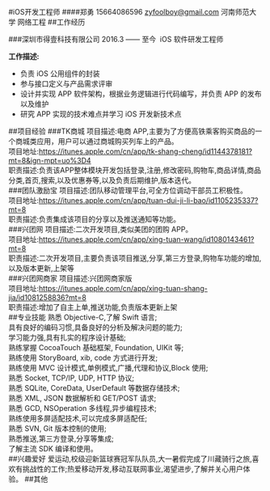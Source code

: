 #iOS开发工程师
####郑勇   15664086596   zyfoolboy@gmail.com   河南师范大学   网络工程
##工作经历

###深圳市得壹科技有限公司
2016.3 —— 至今  iOS 软件研发工程师

**工作描述:**
* 负责 iOS 公用组件的封装
* 参与接口定义与产品需求评审
* 设计并实现 APP 软件架构，根据业务逻辑进行代码编写，并负责 APP 的发布以及维护
* 研究 APP 实现的技术难点并学习 iOS 开发新技术点


##项目经验
###TK商城
项目描述:电商 APP,主要为了方便高铁乘客购买商品的一个商城类应用，用户可以通过商城购买列车上的产品。<br />
项目地址:https://itunes.apple.com/cn/app/tk-shang-cheng/id1144378181?mt=8&ign-mpt=uo%3D4<br/>
职责描述:负责该APP整体模块开发包括登录,注册,修改密码,购物车,商品详情,商品分类,首页,搜索,以及优惠券等,以及负责后期维护,版本迭代。<br />
###团队激励宝
项目描述:团队移动管理平台,可全方位调动干部员工积极性。<br/>
项目地址:https://itunes.apple.com/cn/app/tuan-dui-ji-li-bao/id1105235337?mt=8<br/>
职责描述:负责集成该项目的分享以及推送通知等功能。<br/>
###兴团网
项目描述:二次开发项目,类似美团的团购 APP。<br/>
项目地址:https://itunes.apple.com/cn/app/xing-tuan-wang/id1080143461?mt=8<br/>
职责描述:二次开发项目,主要负责该项目推送,分享,第三方登录,购物车功能的增加,以及版本更新,上架等<br/>
###兴团网商家
项目描述:兴团网商家版<br/>
项目地址:https://itunes.apple.com/cn/app/xing-tuan-shang-jia/id1081258836?mt=8<br/>
职责描述:增加了自主上单,推送功能,负责版本更新上架<br/>
##专业技能
熟悉 Objective-C,了解 Swift 语言;<br />
具有良好的编码习惯,具备良好的分析及解决问题的能力;<br />
学习能力强,具有扎实的程序设计基础;<br />
熟练掌握 CocoaTouch 基础框架, Foundation, UIKit 等;<br />
熟练使用 StoryBoard, xib, code 方式进行开发;<br />
熟练使用 MVC 设计模式,单例模式,广播,代理和协议,Block 使用;<br />
熟悉 Socket, TCP/IP, UDP, HTTP 协议;<br />
熟悉 SQLite, CoreData, UserDefault 等数据存储技术;<br />
熟悉 XML, JSON 数据解析和 GET/POST 请求;<br />
熟悉 GCD, NSOperation 多线程,异步编程技术;<br />
熟练使用多屏适配技术,可以完成多屏适配任;<br />
熟悉 SVN, Git 版本控制的使用;<br />
熟悉推送,第三方登录,分享等集成;<br/>
了解主流 SDK 编译和使用。<br />
##兴趣爱好
爱运动,校级迎新篮球赛冠军队队员,大一暑假完成了川藏骑行之旅,喜欢有挑战性的工作;热爱移动开发,移动互联网事业,渴望进步,了解并关心用户体验。
##其他


